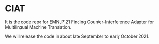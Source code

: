 # CIAT

It is the code repo for EMNLP'21 Finding Counter-Interference Adapter for Multilingual Machine Translation. 

We will release the code in about late September to early October 2021. 
